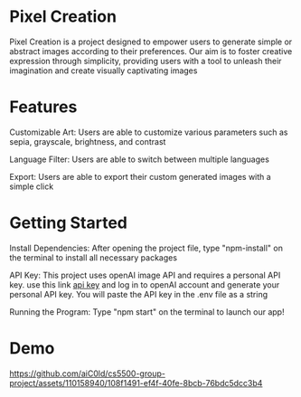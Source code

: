 # Pixel Creation
Pixel Creation is a project designed to empower users to generate simple or abstract images according to their preferences. Our aim is to foster creative expression through simplicity, providing users with a tool to unleash their imagination and create visually captivating images

# Features
Customizable Art: Users are able to customize various parameters such as sepia, grayscale, brightness, and contrast

Language Filter: Users are able to switch between multiple languages

Export: Users are able to export their custom generated images with a simple click

# Getting Started
Install Dependencies: After opening the project file, type "npm-install" on the terminal to install all necessary packages

API Key: This project uses openAI image API and requires a personal API key. use this link [api key](https://platform.openai.com/api-keys) and log in to openAI account and generate your personal API key. You will paste the API key in the .env file as a string

Running the Program: Type "npm start" on the terminal to launch our app!

# Demo
https://github.com/aiC0ld/cs5500-group-project/assets/110158940/108f1491-ef4f-40fe-8bcb-76bdc5dcc3b4
